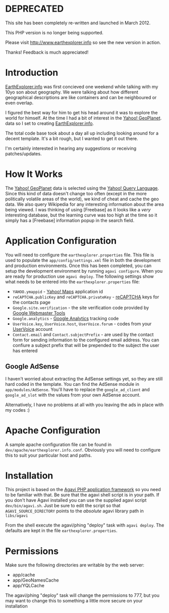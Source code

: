 DEPRECATED
==========
This site has been completely re-written and launched in March 2012.

This PHP version is no longer being supported.

Please visit <http://www.earthexplorer.info> so see the new version in action.

Thanks! Feedback is much appreciated!


Introduction
============
[EarthExplorer.info] was first concieved one weekend while talking with my 
10yo son about geography. We were talking about how different 
geographical descriptions are like containers and can be neighboured or 
even overlap.

I figured the best way for him to get his head around it was to explore the 
world for himself. At the time I had a bit of interest in the [Yahoo! GeoPlanet].
data so I set to creating [EarthExplorer.info].

The total code base took about a day all up including looking around for a 
decent template. It's a bit rough, but I wanted to get it out there.

I'm certainly interested in hearing any suggestions or receiving patches/updates.

How It Works
============
The [Yahoo! GeoPlanet] data is selected using the [Yahoo! Query Language]. 
Since this kind of data doesn't change too often (except in the more 
politically volatile areas of the world), we kind of cheat and cache the geo 
data. We also query Wikipedia for any interesting information about 
the area being viewed. I was thinking of using [Freebase] as it looks like
a *very* interesting database, but the learning curve was too high at the time
so it simply has a [Freebase] information popup in the search field.

Application Configuration
=========================
You will need to configure the `earthexplorer.properties` file. This
file is used to populate the `app/config/settings.xml` file in both the
development and production environments. Once this has been completed, you
can setup the development environment by running `agavi configure`. When you
are ready for production use `agavi deploy`. The following settings
show what needs to be entered into the `earthexplorer.properties` file:

- `YAHOO.ymappid` - [Yahoo! Maps] application id
- `reCAPTCHA.publicKey` and `reCAPTCHA.privateKey` - 
  [reCAPTCHA] keys for the contacts page
- `Google.site.verification` - the site verification code provided by
  [Google Webmaster Tools]
- `Google.analytics` - [Google Analytics] tracking code
- `UserVoice.key`, `UserVoice.host`, `UserVoice.forum` - codes from your 
  [UserVoice] account
- `Contact.email` and `Contact.subjectPrefix` - are used by the contact form
  for sending information to the configured email address. You can confiure a
  subject prefix that will be prepended to the subject the user has entered
  
Google AdSense
--------------
I haven't worried about extracting the AdSense settings yet, so they are still hard
coded in the template. You can find the AdSense module in `app/modules/AdSense`.
You'll have to replace the `google_ad_client` and `google_ad_slot` with the 
values from your own AdSense account.

Alternatively, I have no problems at all with you leaving the ads in place with
my codes :)

Apache Configuration
====================
A sample apache configuration file can be found 
in `dev/apache/earthexplorer.info.conf`. Obviously you will need to configure
this to suit your particular host and paths.

Installation
============
This project is based on the [Agavi PHP application framework][agavi] so you 
need to be familiar with that. Be sure that the agavi shell script is in your
path. If you don't have Agavi installed you can use the supplied agavi script
`dev/bin/agavi.sh`. Just be sure to edit the script so that 
`AGAVI_SOURCE_DIRECTORY` points to the *absolute* agavi library path in 
`libs/agavi`

From the shell execute the agavi/phing "deploy" task with `agavi deploy`. 
The defaults are kept in the file `earthexplorer.properties`. 

Permissions
===========
Make sure the following directories are writable by the web server:

-	app/cache
-	app/GeoNamesCache
-	app/YQLCache

The agavi/phing "deploy" task will change the permissions to 777, but you may
want to change this to something a little more secure on your installation



[EarthExplorer.info]: http://www.earthexplorer.info/
[agavi]: http://www.agavi.org/
[Yahoo! GeoPlanet]: http://developer.yahoo.com/geo/geoplanet/
[Yahoo! Query Language]: http://developer.yahoo.com/yql/
[Yahoo! Maps]: http://developer.yahoo.com/maps/
[Google Webmaster Tools]: http://www.google.com/webmasters/
[Google Analytics]: http://www.google.com/analytics/
[reCAPTCHA]: http://www.google.com/recaptcha/
[UserVoice]: http://uservoice.com/
